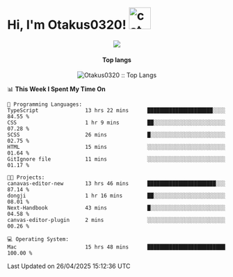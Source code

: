 <h1> Hi, I'm Otakus0320! <img src="https://media.giphy.com/media/mGcNjsfWAjY5AEZNw6/giphy.gif" width="50" alt="cat"></h1>

<p align="center"><a href="https://wakatime.com/@044d69d0-1253-4f60-96b6-5d19a0f9dde5"><img src="https://wakatime.com/badge/user/044d69d0-1253-4f60-96b6-5d19a0f9dde5.svg" /></a></p>

<h4 align="center">Top langs</h4>

<p align="center"><img src="https://github-readme-stats.vercel.app/api/top-langs/?username=Otakus0320&langs_count=10&theme=tokyonight&layout=compact&timestamp={{random_number}}" alt="Otakus0320 :: Top Langs" /></p>

<!--START_SECTION:waka-->
📊 **This Week I Spent My Time On** 

```text
💬 Programming Languages: 
TypeScript               13 hrs 22 mins      █████████████████████░░░░   84.55 % 
CSS                      1 hr 9 mins         ██░░░░░░░░░░░░░░░░░░░░░░░   07.28 % 
SCSS                     26 mins             █░░░░░░░░░░░░░░░░░░░░░░░░   02.75 % 
HTML                     15 mins             ░░░░░░░░░░░░░░░░░░░░░░░░░   01.64 % 
GitIgnore file           11 mins             ░░░░░░░░░░░░░░░░░░░░░░░░░   01.17 % 

🐱‍💻 Projects: 
canavas-editor-new       13 hrs 46 mins      ██████████████████████░░░   87.14 % 
dongji                   1 hr 16 mins        ██░░░░░░░░░░░░░░░░░░░░░░░   08.01 % 
Next-Handbook            43 mins             █░░░░░░░░░░░░░░░░░░░░░░░░   04.58 % 
canvas-editor-plugin     2 mins              ░░░░░░░░░░░░░░░░░░░░░░░░░   00.26 % 

💻 Operating System: 
Mac                      15 hrs 48 mins      █████████████████████████   100.00 % 
```


 Last Updated on 26/04/2025 15:12:36 UTC
<!--END_SECTION:waka-->
